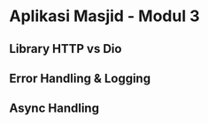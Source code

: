 # Aplikasi Masjid - Modul 3 #

## Library HTTP vs Dio ##
## Error Handling & Logging ##
## Async Handling ##